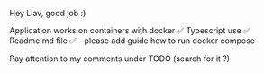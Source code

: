 Hey Liav,
good job :)

Application works on containers with docker ✅
Typescript use ✅
Readme.md file ✅ - please add guide how to run docker compose

Pay attention to my comments under TODO (search for it ?)
